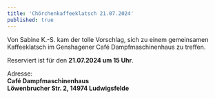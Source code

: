 ```yaml
---
title: 'Chörchenkaffeeklatsch 21.07.2024'
published: true
---
```


Von Sabine K.-S. kam der tolle Vorschlag, sich zu einem gemeinsamen Kaffeeklatsch im Genshagener Café Dampfmaschinenhaus zu treffen. 

Reserviert ist für den **21.07.2024 um 15 Uhr**. 

Adresse:</br>
**Café Dampfmaschinenhaus</br>
Löwenbrucher Str. 2, 14974 Ludwigsfelde**